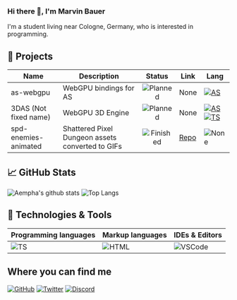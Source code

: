 ### Hi there 👋, I'm Marvin Bauer
I'm a student living near Cologne, Germany, who is interested in programming.

## 🔨 Projects
| Name                  | Description                                      | Status      | Link                                  | Lang                             |
| --------------------- | ------------------------------------------------ | :---------: | ------------------------------------- | -------------------------------- |
| as-webgpu             | WebGPU bindings for AS                           | ![Planned]  | None                                  | [![AS]][AS_URL]                  |
| 3DAS (Not fixed name) | WebGPU 3D Engine                                 | ![Planned]  | None                                  | [![AS]][AS_URL] [![TS]][TS_URL]  |
| spd-enemies-animated  | Shattered Pixel Dungeon assets converted to GIFs | ![Finished] | [Repo][spd-enemies-animated-repo]     | ![None]                          |

## 📈 GitHub Stats
![Aempha's github stats](https://github-readme-stats.vercel.app/api?username=aempha&show_icons=true&icon_color=904e95&bg_color=30,e96443,904e95&title_color=fff&text_color=fff)
![Top Langs](https://github-readme-stats.vercel.app/api/top-langs/?username=aempha&layout=compact&bg_color=30,904e95,e96443&title_color=fff&text_color=fff)

## 🔧 Technologies & Tools
| Programming languages | Markup languages | IDEs & Editors | 
| --------------------- |----------------- | -------------- |
| ![TS]                 | ![HTML]          | ![VSCode]      |

## Where you can find me
[![GitHub](https://img.shields.io/badge/GitHub-%2312100E.svg?&style=for-the-badge&logo=github&logoColor=white)](https://github.com/aempha)
[![Twitter](https://img.shields.io/badge/Twitter-%231DA1F2.svg?&style=for-the-badge&logo=twitter&logoColor=white)](https://twitter.com/Alpha_LionTac)
[![Discord](https://img.shields.io/badge/-Alpha__ISMC%236720-%237289DA.svg?&style=for-the-badge&logo=discord&logoColor=white)](#StopClickingMe)

<!-- STATUS -->
[Planned]: https://img.shields.io/badge/Planned-red.svg?&style=flat-square
[Development]: https://img.shields.io/badge/Development-yellow.svg?&style=flat-square
[Finished]: https://img.shields.io/badge/Finished-green.svg?&style=flat-square

<!-- LINKS -->
[spd-enemies-animated-repo]: https://github.com/aempha/spd-enemies-animated

<!-- BADGES -->
[None]: https://img.shields.io/badge/None-%23323330.svg?&style=flat-square

[TS]: https://img.shields.io/badge/TypeScript-%23007ACC.svg?&style=flat-square&logo=TypeScript&logoColor=white
[TS_URL]: https://www.typescriptlang.org/

[AS]: https://img.shields.io/badge/AssemblyScript-%23654FF0?&style=flat-square&logo=WebAssembly&logoColor=white
[AS_URL]: https://www.assemblyscript.org/

[HTML]: https://img.shields.io/badge/HTML5-%23E34F26?&style=flat-square&logo=HTML5&logoColor=white

[VSCode]: https://img.shields.io/badge/VS_Code-%23007ACC?&style=flat-square&logo=code&logoColor=white

